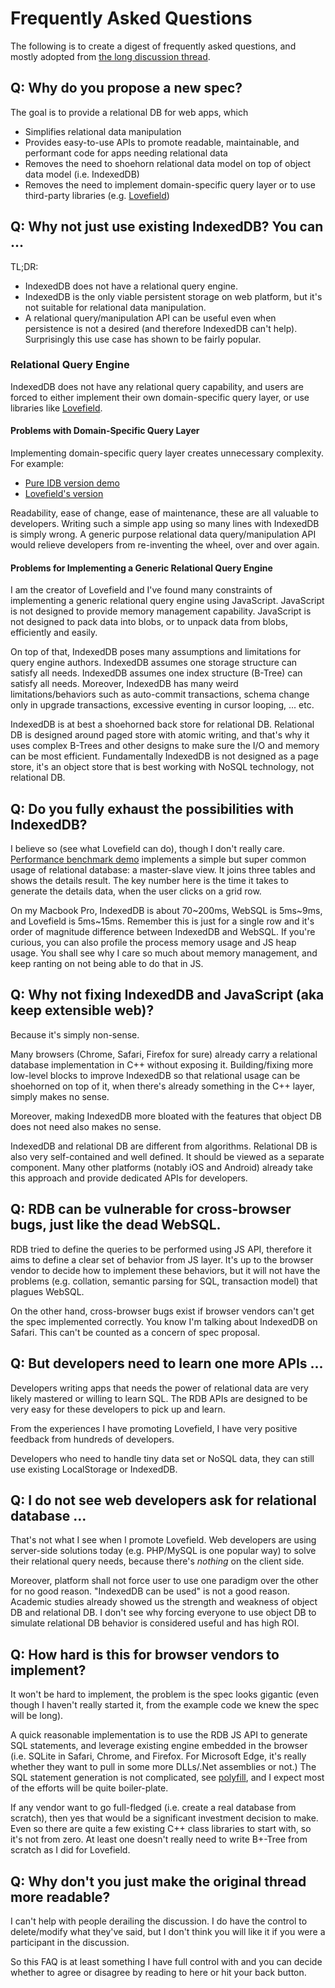 # Frequently Asked Questions

The following is to create a digest of frequently asked questions, and mostly
adopted from
[the long discussion thread](https://github.com/arthurhsu/rdb/issues/2).


## Q: Why do you propose a new spec?

The goal is to provide a relational DB for web apps, which
* Simplifies relational data manipulation
* Provides easy-to-use APIs to promote readable, maintainable, and performant
  code for apps needing relational data
* Removes the need to shoehorn relational data model on top of object data model
  (i.e. IndexedDB)
* Removes the need to implement domain-specific query layer or to use third-party
  libraries (e.g. [Lovefield](https://github.com/google/lovefield))


## Q: Why not just use existing IndexedDB? You can ...

TL;DR:

* IndexedDB does not have a relational query engine.
* IndexedDB is the only viable persistent storage on web platform, but it's not
  suitable for relational data manipulation.
* A relational query/manipulation API can be useful even when persistence is not a
  desired (and therefore IndexedDB can't help). Surprisingly this use case has shown
  to be fairly popular.

### Relational Query Engine

IndexedDB does not have any relational query capability, and users are forced to
either implement their own domain-specific query layer, or use libraries like
[Lovefield](https://github.com/google/lovefield).

#### Problems with Domain-Specific Query Layer

Implementing domain-specific query layer creates unnecessary complexity. For
example:

* [Pure IDB version demo](https://github.com/google/lovefield/blob/master/demos/moviedb/demo-pureidb.js)
* [Lovefield's version](https://github.com/google/lovefield/blob/master/demos/moviedb/demo-jquery.js)

Readability, ease of change, ease of maintenance, these are all valuable to
developers. Writing such a simple app using so many lines with IndexedDB is
simply wrong. A generic purpose relational data query/manipulation API would
relieve developers from re-inventing the wheel, over and over again.

#### Problems for Implementing a Generic Relational Query Engine

I am the creator of Lovefield and I've found many constraints of implementing
a generic relational query engine using JavaScript. JavaScript is not designed
to provide memory management capability. JavaScript is not designed to pack
data into blobs, or to unpack data from blobs, efficiently and easily.

On top of that, IndexedDB poses many assumptions and limitations for query
engine authors. IndexedDB assumes one storage structure can satisfy all needs.
IndexedDB assumes one index structure (B-Tree) can satisfy all needs. Moreover,
IndexedDB has many weird limitations/behaviors such as auto-commit transactions,
schema change only in upgrade transactions, excessive eventing in cursor
looping, ... etc.

IndexedDB is at best a shoehorned back store for relational DB. Relational DB
is designed around paged store with atomic writing, and that's why it uses
complex B-Trees and other designs to make sure the I/O and memory can be most
efficient. Fundamentally IndexedDB is not designed as a page store, it's an
object store that is best working with NoSQL technology, not relational DB.


## Q: Do you fully exhaust the possibilities with IndexedDB?

I believe so (see what Lovefield can do), though I don't really care.
[Performance benchmark demo](http://arthurhsu.github.io/rdb/demo/demo.html)
implements a simple but super common usage of relational database:
a master-slave view. It joins three tables and shows the details result.
The key number here is the time it takes to generate the details data,
when the user clicks on a grid row. 

On my Macbook Pro, IndexedDB is about 70~200ms, WebSQL is 5ms~9ms, and
Lovefield is 5ms~15ms. Remember this is just for a single row and it's order of
magnitude difference between IndexedDB and WebSQL. If you're curious, you can
also profile the process memory usage and JS heap usage. You shall see why I
care so much about memory management, and keep ranting on not being able to do
that in JS.


## Q: Why not fixing IndexedDB and JavaScript (aka keep extensible web)?

Because it's simply non-sense.

Many browsers (Chrome, Safari, Firefox for sure) already carry a relational
database implementation in C++ without exposing it. Building/fixing more
low-level blocks to improve IndexedDB so that relational usage can be
shoehorned on top of it, when there's already something in the C++ layer,
simply makes no sense.

Moreover, making IndexedDB more bloated with the features that object DB
does not need also makes no sense.

IndexedDB and relational DB are different from algorithms. Relational DB is also
very self-contained and well defined. It should be viewed as a separate
component. Many other platforms (notably iOS and Android) already take this
approach and provide dedicated APIs for developers.


## Q: RDB can be vulnerable for cross-browser bugs, just like the dead WebSQL.

RDB tried to define the queries to be performed using JS API, therefore it aims
to define a clear set of behavior from JS layer. It's up to the browser vendor
to decide how to implement these behaviors, but it will not have the problems
(e.g. collation, semantic parsing for SQL, transaction model) that plagues
WebSQL.

On the other hand, cross-browser bugs exist if browser vendors can't get the
spec implemented correctly. You know I'm talking about IndexedDB on Safari.
This can't be counted as a concern of spec proposal.


## Q: But developers need to learn one more APIs ...

Developers writing apps that needs the power of relational data are very likely
mastered or willing to learn SQL. The RDB APIs are designed to be very easy for
these developers to pick up and learn.

From the experiences I have promoting Lovefield, I have very positive feedback
from hundreds of developers.

Developers who need to handle tiny data set or NoSQL data, they can still use
existing LocalStorage or IndexedDB.


## Q: I do not see web developers ask for relational database ...

That's not what I see when I promote Lovefield. Web developers are using
server-side solutions today (e.g. PHP/MySQL is one popular way) to solve their
relational query needs, because there's *nothing* on the client side.

Moreover, platform shall not force user to use one paradigm over the other for
no good reason. "IndexedDB can be used" is not a good reason. Academic studies
already showed us the strength and weakness of object DB and relational DB.
I don't see why forcing everyone to use object DB to simulate relational DB
behavior is considered useful and has high ROI.


## Q: How hard is this for browser vendors to implement?

It won't be hard to implement, the problem is the spec looks gigantic (even
though I haven't really started it, from the example code we knew the spec will
be long).

A quick reasonable implementation is to use the RDB JS API to generate SQL
statements, and leverage existing engine embedded in the browser (i.e. SQLite
in Safari, Chrome, and Firefox. For Microsoft Edge, it's really whether they
want to pull in some more DLLs/.Net assemblies or not.) The SQL statement
generation is not complicated, see [polyfill](
https://github.com/google/lovefield/blob/master/lib/query/to_sql.js), and I
expect most of the efforts will be quite boiler-plate.

If any vendor want to go full-fledged (i.e. create a real database from scratch),
then yes that would be a significant investment decision to make. Even so there
are quite a few existing C++ class libraries to start with, so it's not from
zero. At least one doesn't really need to write B+-Tree from scratch as I did for
Lovefield.


## Q: Why don't you just make the original thread more readable?

I can't help with people derailing the discussion. I do have the control to
delete/modify what they've said, but I don't think you will like it if you
were a participant in the discussion.

So this FAQ is at least something I have full control with and you can decide
whether to agree or disagree by reading to here or hit your back button.

